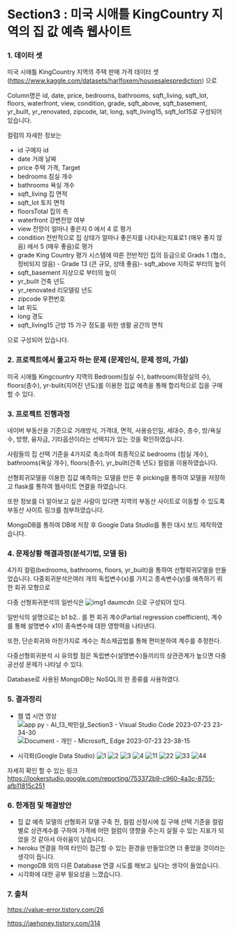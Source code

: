 # Section3 : 미국 시애틀 KingCountry 지역의 집 값 예측 웹사이트 


### 1. 데이터 셋 

미국 시애틀 KingCountry 지역의 주택 판매 가격 데이터 셋(https://www.kaggle.com/datasets/harlfoxem/housesalesprediction) 으로

Column명은 id, date, price, bedrooms, bathrooms, sqft_living, sqft_lot, floors, waterfront, view, condition, grade, sqft_above, sqft_basement, yr_built, yr_renovated, zipcode, lat, long, sqft_living15, sqft_lot15로 구성되어있습니다.  

컬럼의 자세한 정보는 
- id   구매자 id 
- date	거래 날짜	 
- price 	주택 가격, Target	 
- bedrooms 침실 개수	 
- bathrooms	욕실 개수	 
- sqft_living	집 면적	 
- sqft_lot	토지 면적	 
- floorsTotal	집의 측	 
- waterfront	강변전망 여부	 
- view	전망이 얼마나 좋은지 0 에서 4 로 평가	 
- condition	전반적으로 집 상태가 얼마나 좋은지를 나타내는지표로1 (매우 좋지 않음) 에서 5 (매우 좋음)로 평가
- grade	King Country 평가 시스템에 따른 전반적인 집의 등급으로 Grads 1 (협소, 정비되지 않음) - Grade 13 (큰 규모, 상태 좋음)- sqft_above	지하로 부터의 높이	 
- sqft_basement	지상으로 부터의 높이	 
- yr_built	건축 년도	 
- yr_renovated	리모델링 년도	 
- zipcode	우편번호	 
- lat	위도	 
- long	경도	 
- sqft_living15	근방 15 가구 정도를 위한 생활 공간의 면적

  
으로 구성되어 있습니다.

### 2. 프로젝트에서 풀고자 하는 문제 (문제인식, 문제 정의, 가설)


미국 시애틀 Kingcountry 지역의 Bedroom(침실 수), bathroom(화장실의 수), floors(층수), yr-bulit(지어진 년도)를 이용한 집값 예측을 통해 합리적으로 집을 구매할 수 있다.

 

### 3. 프로젝트 진행과정  

네이버 부동산을 기준으로 거래방식, 가격대, 면적, 사용승인일, 세대수, 층수, 방/욕실 수, 방향, 융자금, 기타옵션이라는 선택지가 있는 것을 확인하였습니다.  

사람들의 집 선택 기준을 4가지로 축소하여 최종적으로 bedrooms (침실 개수), bathrooms(욕실 개수), floors(층수), yr_built(건축 년도) 컬럼을 이용하였습니다. 

선형회귀모델을 이용한 집값 예측하는 모델을 만든 후 picking을 통하여 모델을 저장하고 flask를 통하여 웹사이트 연결을 하였습니다. 

또한 정보를 더 알아보고 싶은 사람이 있다면 지역의 부동산 사이트로 이동할 수 있도록 부동산 사이트 링크를 첨부하였습니다. 

MongoDB를 통하여 DB에 저장 후 Google Data Studio를 통한 대시 보드 제작하였습니다. 



### 4. 문제상황 해결과정(분석기법, 모델 등)


4가지 컬럼(bedrooms, bathrooms, floors, yr_built)을 통하여 선형회귀모델을 만들었습니다.
다중회귀분석은여러 개의 독립변수(x)를 가지고 종속변수(y)를 예측하기 위한 회귀 모형으로 

다중 선형회귀분석의 일반식은 
![img1 daumcdn](https://github.com/yoon0309/house_price_prediction_webapp/assets/102473586/b726f80e-163c-43c3-9857-c83f50a44d7d)
으로 구성되어 있다. 

일반식의 설명으로는 b1 b2.. 를 편 회귀 계수(Partial regression coefficient), 계수를 통해 설명변수 x1이 종속변수에 대한 영향력을 나타낸다. 

또한, 단순회귀와 마찬가지로 계수는 최소제곱법를 통해 편미분하여 계수를 추정한다. 

다중선형회귀분석 시 유의할 점은 독립변수(설명변수)들끼리의 상관관계가 높으면 다중공선성 문제가 나타날 수 있다. 


Database로 사용된 MongoDB는 NoSQL의 한 종류를 사용하였다. 


### 5. 결과정리

- 웹 앱 시연 영상 
![app py - AI_13_박민설_Section3 - Visual Studio Code 2023-07-23 23-34-30](https://github.com/yoon0309/house_price_prediction_webapp/assets/102473586/f8e1a278-9c38-440f-9611-1cd9d8163ed7)
![Document - 개인 - Microsoft_ Edge 2023-07-23 23-38-15](https://github.com/yoon0309/house_price_prediction_webapp/assets/102473586/96abe32c-0dd6-4d60-bc68-c3594e1aa2a7)

- 시각화(Google Data Studio)
![1](https://github.com/yoon0309/house_price_prediction_webapp/assets/102473586/43c58abd-2cff-4f6a-806f-3aaf87d49237)
![2](https://github.com/yoon0309/house_price_prediction_webapp/assets/102473586/1a729360-8ad4-48c4-b42d-f47ce3810643)
![3](https://github.com/yoon0309/house_price_prediction_webapp/assets/102473586/4a31eaa7-66b7-4199-a0c9-1c1e707807d2)
![4](https://github.com/yoon0309/house_price_prediction_webapp/assets/102473586/499cc4b8-b647-433e-96b9-7d54e556e1f4)
![11](https://github.com/yoon0309/house_price_prediction_webapp/assets/102473586/188583db-7c79-4b91-80e3-1b8db31a5013)
![22](https://github.com/yoon0309/house_price_prediction_webapp/assets/102473586/ec49c821-16c6-490b-acab-23d63bae9359)
![33](https://github.com/yoon0309/house_price_prediction_webapp/assets/102473586/a277aefd-2cb1-4205-8c4b-c6be21b41bcc)
![44](https://github.com/yoon0309/house_price_prediction_webapp/assets/102473586/e34954b8-117f-417e-ad6f-0a149bc6a6ce)


자세히 확인 할 수 있는 링크 
https://lookerstudio.google.com/reporting/753372b9-c960-4a3c-8755-afb11815c251


### 6. 한계점 및 해결방안  

- 집 값 예측 모델의 선형회귀 모델 구축 전, 컬럼 선정시에 집 구매 선택 기준을 컬럼별로 상관계수를 구하여 가격에 어떤 컬럼이 영향을 주는지 살필 수 있는 지표가 되었을 것 같아서 아쉬움이 남습니다. 
- heroku 연결을 하여 타인이 접근할 수 있는 환경을 만들었으면 더 좋았을 것이라는 생각이 듭니다. 
- mongoDB 외의 다른 Database 연결 시도를 해보고 싶다는 생각이 들었습니다.
- 시각화에 대한 공부 필요성을 느꼈습니다. 

### 7. 출처 
https://value-error.tistory.com/26


https://jaehoney.tistory.com/314
